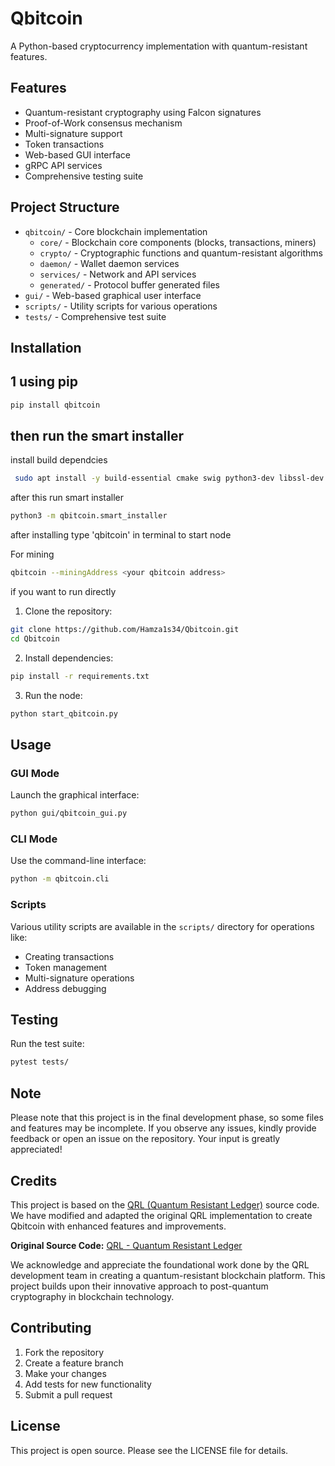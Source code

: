 # Qbitcoin

A Python-based cryptocurrency implementation with quantum-resistant features.

## Features

- Quantum-resistant cryptography using Falcon signatures
- Proof-of-Work consensus mechanism
- Multi-signature support
- Token transactions
- Web-based GUI interface
- gRPC API services
- Comprehensive testing suite

## Project Structure

- `qbitcoin/` - Core blockchain implementation
  - `core/` - Blockchain core components (blocks, transactions, miners)
  - `crypto/` - Cryptographic functions and quantum-resistant algorithms
  - `daemon/` - Wallet daemon services
  - `services/` - Network and API services
  - `generated/` - Protocol buffer generated files
- `gui/` - Web-based graphical user interface
- `scripts/` - Utility scripts for various operations
- `tests/` - Comprehensive test suite

## Installation

## 1 using pip 

```bash
pip install qbitcoin
```
## then  run the smart installer 
install build dependcies
```bash
 sudo apt install -y build-essential cmake swig python3-dev libssl-dev libboost-all-dev libuv1-dev
```
after this  run smart installer 
```bash
python3 -m qbitcoin.smart_installer 
```
after installing type 'qbitcoin' in terminal to start node 


For mining 
 ```bash
qbitcoin --miningAddress <your qbitcoin address>
```

if you want to run directly 

1. Clone the repository:
```bash
git clone https://github.com/Hamza1s34/Qbitcoin.git
cd Qbitcoin
```

2. Install dependencies:
```bash
pip install -r requirements.txt
```

3. Run the node:
```bash
python start_qbitcoin.py
```

## Usage

### GUI Mode
Launch the graphical interface:
```bash
python gui/qbitcoin_gui.py
```

### CLI Mode
Use the command-line interface:
```bash
python -m qbitcoin.cli
```

### Scripts
Various utility scripts are available in the `scripts/` directory for operations like:
- Creating transactions
- Token management
- Multi-signature operations
- Address debugging

## Testing

Run the test suite:
```bash
pytest tests/
```
## Note 
Please note that this project is in the final development phase, so some files and features may be incomplete. If you observe any issues, kindly provide feedback or open an issue on the repository. Your input is greatly appreciated!

## Credits

This project is based on the [QRL (Quantum Resistant Ledger)](https://github.com/theQRL/QRL) source code. We have modified and adapted the original QRL implementation to create Qbitcoin with enhanced features and improvements.

**Original Source Code:** [QRL - Quantum Resistant Ledger](https://github.com/theQRL/QRL.git)

We acknowledge and appreciate the foundational work done by the QRL development team in creating a quantum-resistant blockchain platform. This project builds upon their innovative approach to post-quantum cryptography in blockchain technology.

## Contributing

1. Fork the repository
2. Create a feature branch
3. Make your changes
4. Add tests for new functionality
5. Submit a pull request

## License

This project is open source. Please see the LICENSE file for details.
